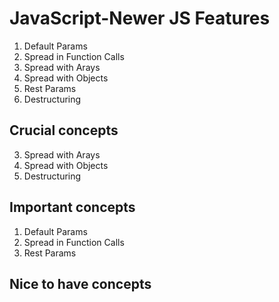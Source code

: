 # JavaScript-Newer JS Features

1. Default Params
2. Spread in Function Calls
3. Spread with Arays
4. Spread with Objects
5. Rest Params
6. Destructuring

## Crucial concepts

3. Spread with Arays
4. Spread with Objects
6. Destructuring

## Important concepts

1. Default Params
2. Spread in Function Calls
5. Rest Params

## Nice to have concepts

